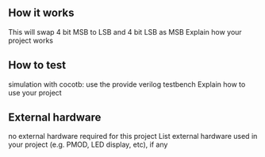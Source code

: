 <!---

This file is used to generate your project datasheet. Please fill in the information below and delete any unused
sections.

You can also include images in this folder and reference them in the markdown. Each image must be less than
512 kb in size, and the combined size of all images must be less than 1 MB.
-->

## How it works
This will swap 4 bit MSB to LSB and 4 bit LSB as MSB
Explain how your project works

## How to test
simulation with cocotb:
use the provide verilog testbench
Explain how to use your project

## External hardware
no external hardware required for this project
List external hardware used in your project (e.g. PMOD, LED display, etc), if any
